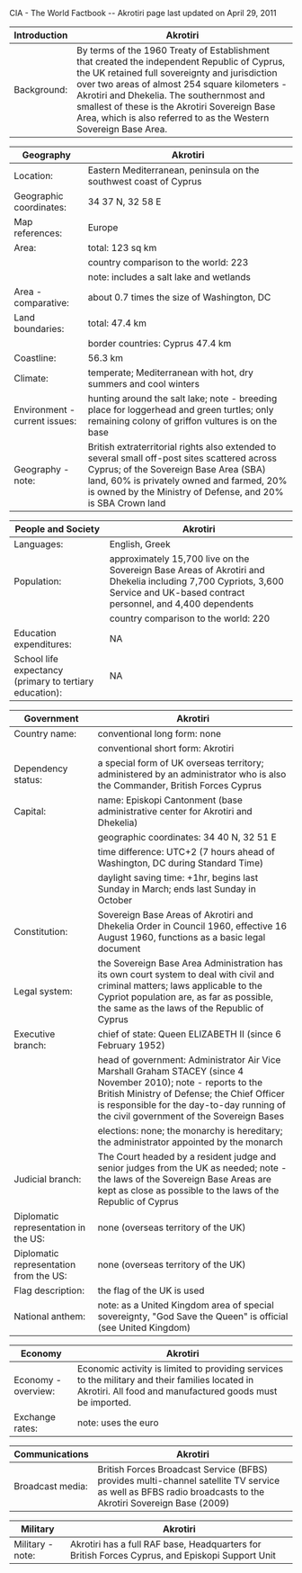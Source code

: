 CIA - The World Factbook -- Akrotiri
page last updated on April 29, 2011


| Introduction | Akrotiri |
| --- | --- |
| Background: | By terms of the 1960 Treaty of Establishment that created the independent Republic of Cyprus, the UK retained full sovereignty and jurisdiction over two areas of almost 254 square kilometers - Akrotiri and Dhekelia. The southernmost and smallest of these is the Akrotiri Sovereign Base Area, which is also referred to as the Western Sovereign Base Area. |


| Geography | Akrotiri |
| --- | --- |
| Location: | Eastern Mediterranean, peninsula on the southwest coast of Cyprus |
| Geographic coordinates: | 34 37 N, 32 58 E |
| Map references: | Europe |
| Area: | total: 123 sq km |
| | country comparison to the world: 223 |
| | note: includes a salt lake and wetlands |
| Area - comparative: | about 0.7 times the size of Washington, DC |
| Land boundaries: | total: 47.4 km |
| | border countries: Cyprus 47.4 km |
| Coastline: | 56.3 km |
| Climate: | temperate; Mediterranean with hot, dry summers and cool winters |
| Environment - current issues: | hunting around the salt lake; note - breeding place for loggerhead and green turtles; only remaining colony of griffon vultures is on the base |
| Geography - note: | British extraterritorial rights also extended to several small off-post sites scattered across Cyprus; of the Sovereign Base Area (SBA) land, 60% is privately owned and farmed, 20% is owned by the Ministry of Defense, and 20% is SBA Crown land |


| People and Society | Akrotiri |
| --- | --- |
| Languages: | English, Greek |
| Population: | approximately 15,700 live on the Sovereign Base Areas of Akrotiri and Dhekelia including 7,700 Cypriots, 3,600 Service and UK-based contract personnel, and 4,400 dependents |
| | country comparison to the world: 220 |
| Education expenditures: | NA |
| School life expectancy (primary to tertiary education): | NA |


| Government | Akrotiri |
| --- | --- |
| Country name: | conventional long form: none |
| | conventional short form: Akrotiri |
| Dependency status: | a special form of UK overseas territory; administered by an administrator who is also the Commander, British Forces Cyprus |
| Capital: | name: Episkopi Cantonment (base administrative center for Akrotiri and Dhekelia) |
| | geographic coordinates: 34 40 N, 32 51 E |
| | time difference: UTC+2 (7 hours ahead of Washington, DC during Standard Time) |
| | daylight saving time: +1hr, begins last Sunday in March; ends last Sunday in October |
| Constitution: | Sovereign Base Areas of Akrotiri and Dhekelia Order in Council 1960, effective 16 August 1960, functions as a basic legal document |
| Legal system: | the Sovereign Base Area Administration has its own court system to deal with civil and criminal matters; laws applicable to the Cypriot population are, as far as possible, the same as the laws of the Republic of Cyprus |
| Executive branch: | chief of state: Queen ELIZABETH II (since 6 February 1952) |
| | head of government: Administrator Air Vice Marshall Graham STACEY (since 4 November 2010); note - reports to the British Ministry of Defense; the Chief Officer is responsible for the day-to-day running of the civil government of the Sovereign Bases |
| | elections: none; the monarchy is hereditary; the administrator appointed by the monarch |
| Judicial branch: | The Court headed by a resident judge and senior judges from the UK as needed; note - the laws of the Sovereign Base Areas are kept as close as possible to the laws of the Republic of Cyprus |
| Diplomatic representation in the US: | none (overseas territory of the UK) |
| Diplomatic representation from the US: | none (overseas territory of the UK) |
| Flag description: | the flag of the UK is used |
| National anthem: | note: as a United Kingdom area of special sovereignty, "God Save the Queen" is official (see United Kingdom) |


| Economy | Akrotiri |
| --- | --- |
| Economy - overview: | Economic activity is limited to providing services to the military and their families located in Akrotiri. All food and manufactured goods must be imported. |
| Exchange rates: | note: uses the euro |


| Communications | Akrotiri |
| --- | --- |
| Broadcast media: | British Forces Broadcast Service (BFBS) provides multi-channel satellite TV service as well as BFBS radio broadcasts to the Akrotiri Sovereign Base (2009) |


| Military | Akrotiri |
| --- | --- |
| Military - note: | Akrotiri has a full RAF base, Headquarters for British Forces Cyprus, and Episkopi Support Unit |
